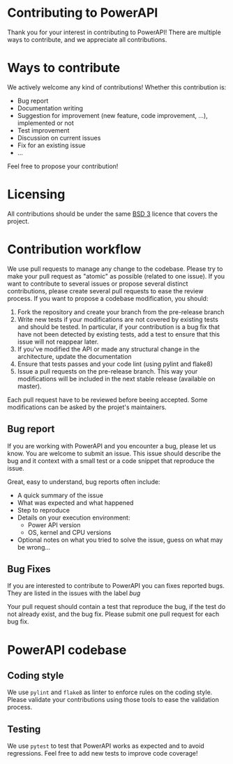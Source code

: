 # Contributing to PowerAPI

Thank you for your interest in contributing to PowerAPI! There are multiple ways to contribute, and we appreciate all contributions.

# Ways to contribute

We actively welcome any kind of contributions! Whether this contribution is: 

- Bug report
- Documentation writing
- Suggestion for improvement (new feature, code improvement, ...), implemented or not
- Test improvement
- Discussion on current issues
- Fix for an existing issue
- ...

Feel free to propose your contribution! 

# Licensing

All contributions should be under the same [BSD 3](https://choosealicense.com/licenses/bsd-3-clause/) licence that covers the project.

# Contribution workflow

We use pull requests to manage any change to the codebase. Please try to make your pull request as "atomic" as possible (related to one issue).
If you want to contribute to several issues or propose several distinct contributions, please create several pull requests to ease the review process.
If you want to propose a codebase modification, you should:

1. Fork the repository and create your branch from the pre-release branch
2. Write new tests if your modifications are not covered by existing tests and should be tested. In particular, if your contribution is a bug fix that have not been detected by existing tests,
add a test to ensure that this issue will not reappear later.
3. If you've modified the API or made any structural change in the architecture, update the documentation
4. Ensure that tests passes and your code lint (using pylint and flake8)
5. Issue a pull requests on the pre-release branch. This way your modifications will be included in the next stable release (available on master).

Each pull request have to be reviewed before beeing accepted. Some modifications can be
asked by the projet's maintainers.

## Bug report

If you are working with PowerAPI and you encounter a bug, please let us know.
You are welcome to submit an issue. This issue should describe the bug and it context with a
small test or a code snippet that reproduce the issue.

Great, easy to understand, bug reports often include:
- A quick summary of the issue 
- What was expected and what happened
- Step to reproduce
- Details on your execution environment:
  - Power API version
  - OS, kernel and CPU versions
- Optional notes on what you tried to solve the issue, guess on what may be wrong...

## Bug Fixes

If you are interested to contribute to PowerAPI you can fixes reported bugs.
They are listed in the issues with the label _bug_

Your pull request should contain a test that reproduce the bug, if the test do
not already exist, and the bug fix.
Please submit one pull request for each bug fix.

# PowerAPI codebase

## Coding style

We use `pylint` and `flake8` as linter to enforce rules on the coding style. Please validate your contributions using those tools to ease the validation process.

## Testing

We use `pytest` to test that PowerAPI works as expected and to avoid regressions. Feel free to add new tests to improve code coverage!
